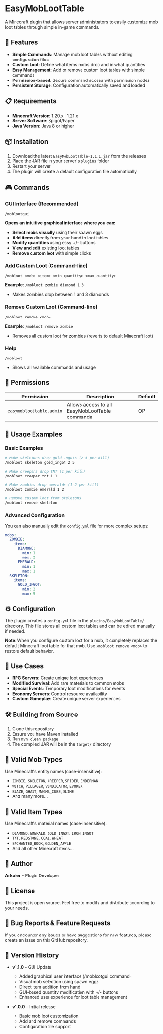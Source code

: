 # EasyMobLootTable

A Minecraft plugin that allows server administrators to easily customize mob loot tables through simple in-game commands.

## 🚀 Features

- **Simple Commands**: Manage mob loot tables without editing configuration files
- **Custom Loot**: Define what items mobs drop and in what quantities
- **Easy Management**: Add or remove custom loot tables with simple commands
- **Permission-based**: Secure command access with permission nodes
- **Persistent Storage**: Configuration automatically saved and loaded

## 📋 Requirements

- **Minecraft Version**: 1.20.x | 1.21.x
- **Server Software**: Spigot/Paper
- **Java Version**: Java 8 or higher

## 📦 Installation

1. Download the latest `EasyMobLootTable-1.1.1.jar` from the releases
2. Place the JAR file in your server's `plugins` folder
3. Restart your server
4. The plugin will create a default configuration file automatically

## 🎮 Commands

### GUI Interface (Recommended)
```
/moblootgui
```
**Opens an intuitive graphical interface where you can:**
- **Select mobs visually** using their spawn eggs
- **Add items** directly from your hand to loot tables
- **Modify quantities** using easy +/- buttons
- **View and edit** existing loot tables
- **Remove custom loot** with simple clicks

### Add Custom Loot (Command-line)
```
/mobloot <mob> <item> <min_quantity> <max_quantity>
```
**Example**: `/mobloot zombie diamond 1 3`
- Makes zombies drop between 1 and 3 diamonds

### Remove Custom Loot (Command-line)
```
/mobloot remove <mob>
```
**Example**: `/mobloot remove zombie`
- Removes all custom loot for zombies (reverts to default Minecraft loot)

### Help
```
/mobloot
```
- Shows all available commands and usage

## 🔐 Permissions

| Permission | Description | Default |
|------------|-------------|---------|
| `easymobloottable.admin` | Allows access to all EasyMobLootTable commands | OP |

## 📖 Usage Examples

### Basic Examples
```bash
# Make skeletons drop gold ingots (2-5 per kill)
/mobloot skeleton gold_ingot 2 5

# Make creepers drop TNT (1 per kill)
/mobloot creeper tnt 1 1

# Make zombies drop emeralds (1-2 per kill)
/mobloot zombie emerald 1 2

# Remove custom loot from skeletons
/mobloot remove skeleton
```

### Advanced Configuration
You can also manually edit the `config.yml` file for more complex setups:

```yaml
mobs:
  ZOMBIE:
    items:
      DIAMOND:
        min: 1
        max: 2
      EMERALD:
        min: 1
        max: 1
  SKELETON:
    items:
      GOLD_INGOT:
        min: 2
        max: 5
```

## ⚙️ Configuration

The plugin creates a `config.yml` file in the `plugins/EasyMobLootTable/` directory. This file stores all custom loot tables and can be edited manually if needed.

**Note**: When you configure custom loot for a mob, it completely replaces the default Minecraft loot table for that mob. Use `/mobloot remove <mob>` to restore default behavior.

## 🎯 Use Cases

- **RPG Servers**: Create unique loot experiences
- **Modified Survival**: Add rare materials to common mobs  
- **Special Events**: Temporary loot modifications for events
- **Economy Servers**: Control resource availability
- **Custom Gameplay**: Create unique server experiences

## 🛠️ Building from Source

1. Clone this repository
2. Ensure you have Maven installed
3. Run `mvn clean package`
4. The compiled JAR will be in the `target/` directory

## 📝 Valid Mob Types

Use Minecraft's entity names (case-insensitive):
- `ZOMBIE`, `SKELETON`, `CREEPER`, `SPIDER`, `ENDERMAN`
- `WITCH`, `PILLAGER`, `VINDICATOR`, `EVOKER`
- `BLAZE`, `GHAST`, `MAGMA_CUBE`, `SLIME`
- And many more...

## 📝 Valid Item Types

Use Minecraft's material names (case-insensitive):
- `DIAMOND`, `EMERALD`, `GOLD_INGOT`, `IRON_INGOT`
- `TNT`, `REDSTONE`, `COAL`, `WHEAT`
- `ENCHANTED_BOOK`, `GOLDEN_APPLE`
- And all other Minecraft items...

## 👥 Author

**Arkoter** - Plugin Developer

## 📄 License

This project is open source. Feel free to modify and distribute according to your needs.

## 🐛 Bug Reports & Feature Requests

If you encounter any issues or have suggestions for new features, please create an issue on this GitHub repository.

## 🔄 Version History

- **v1.1.0** - GUI Update
  - Added graphical user interface (/moblootgui command)
  - Visual mob selection using spawn eggs
  - Direct item addition from hand
  - GUI-based quantity modification with +/- buttons
  - Enhanced user experience for loot table management

- **v1.0.0** - Initial release
  - Basic mob loot customization
  - Add and remove commands
  - Configuration file support